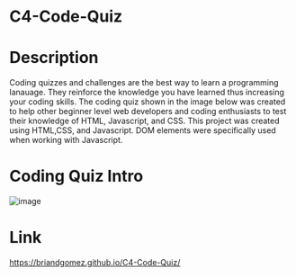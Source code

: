 # C4-Code-Quiz

# Description
Coding quizzes and challenges are the best way to learn a programming lanauage. They reinforce the knowledge you have learned thus increasing your coding skills. The coding quiz shown in the image below was created to help other beginner level web developers and coding enthusiasts to test their knowledge of HTML, Javascript, and CSS. This project was created using HTML,CSS, and Javascript. DOM elements were specifically used when working with Javascript.  
# Coding Quiz Intro
![image](https://user-images.githubusercontent.com/69539559/133913411-2eb028e4-1a63-44c7-b8e5-229628d2f44a.png)

# Link
https://briandgomez.github.io/C4-Code-Quiz/
